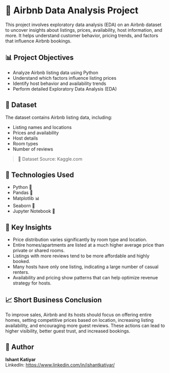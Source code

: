 # 🏡 Airbnb Data Analysis Project

This project involves exploratory data analysis (EDA) on an Airbnb dataset to uncover insights about listings, prices, availability, host information, and more. It helps understand customer behavior, pricing trends, and factors that influence Airbnb bookings.

## 📊 Project Objectives

- Analyze Airbnb listing data using Python
- Understand which factors influence listing prices
- Identify host behavior and availability trends
- Perform detailed Exploratory Data Analysis (EDA)

## 📁 Dataset

The dataset contains Airbnb listing data, including:
- Listing names and locations
- Prices and availability
- Host details
- Room types
- Number of reviews

> 📝 Dataset Source: Kaggle.com

## 📌 Technologies Used

- Python 🐍
- Pandas 🐼
- Matplotlib 📊
- Seaborn 🎨
- Jupyter Notebook 📓

## 🧠 Key Insights

- Price distribution varies significantly by room type and location.
- Entire homes/apartments are listed at a much higher average price than private or shared rooms.
- Listings with more reviews tend to be more affordable and highly booked.
- Many hosts have only one listing, indicating a large number of casual renters.
- Availability and pricing show patterns that can help optimize revenue strategy for hosts.

## 📈 Short Business Conclusion

To improve sales, Airbnb and its hosts should focus on offering entire homes, setting competitive prices based on location, increasing listing availability, and encouraging more guest reviews. These actions can lead to higher visibility, better guest trust, and increased bookings.


## 📎 Author
**Ishant Katiyar**    
LinkedIn: https://www.linkedin.com/in/ishantkatiyar/

